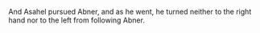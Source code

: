 And Asahel pursued Abner, and as he went, he turned neither to the right hand nor to the left from following Abner.
